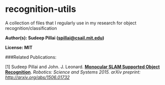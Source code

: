 recognition-utils
=================

A collection of files that I regularly use in my research for object recognition/classification

**Author(s): Sudeep Pillai (spillai@csail.mit.edu)**

**License: MIT**

###Related Publications:

[1] Sudeep Pillai and
John. J. Leonard. **[Monocular SLAM Supported Object Recognition](http://people.csail.mit.edu/spillai/projects/vslam-object-recognition/)**. *Robotics:
Science and Systems 2015. arXiv preprint: http://arxiv.org/abs/1506.01732*
